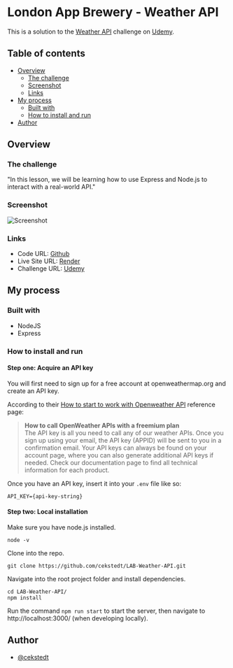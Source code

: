 # London App Brewery - Weather API

This is a solution to the [Weather API](https://www.udemy.com/course/the-complete-web-development-bootcamp/learn/lecture/18125177) challenge on [Udemy](https://www.udemy.com/course/the-complete-web-development-bootcamp/).

## Table of contents

- [Overview](#overview)
  - [The challenge](#the-challenge)
  - [Screenshot](#screenshot)
  - [Links](#links)
- [My process](#my-process)
  - [Built with](#built-with)
  - [How to install and run](#how-to-install-and-run)
- [Author](#author)

## Overview

### The challenge

"In this lesson, we will be learning how to use Express and Node.js to interact with a real-world API."

### Screenshot

![Screenshot](./thumbnail.png)

### Links

- Code URL: [Github](https://github.com/cekstedt/LAB-Weather-API)
- Live Site URL: [Render](https://weather-api-snbo.onrender.com/)
- Challenge URL: [Udemy](https://www.udemy.com/course/the-complete-web-development-bootcamp/learn/lecture/18125177)

## My process

### Built with

- NodeJS
- Express

### How to install and run

#### Step one: Acquire an API key

You will first need to sign up for a free account at openweathermap.org and create an API key.  

According to their [How to start to work with Openweather API](https://openweathermap.org/appid) reference page:

> **How to call OpenWeather APIs with a freemium plan**  
> The API key is all you need to call any of our weather APIs. Once you sign up using your email, the API key (APPID) will be sent to you in a confirmation email. Your API keys can always be found on your account page, where you can also generate additional API keys if needed. Check our documentation page to find all technical information for each product.

Once you have an API key, insert it into your `.env` file like so:
```
API_KEY={api-key-string}
```

#### Step two: Local installation

Make sure you have node.js installed.
```
node -v
```

Clone into the repo.
```
git clone https://github.com/cekstedt/LAB-Weather-API.git
```

Navigate into the root project folder and install dependencies.
```
cd LAB-Weather-API/
npm install
```

Run the command `npm run start` to start the server, then navigate to http://localhost:3000/ (when developing locally).


## Author

- [@cekstedt](https://github.com/cekstedt)